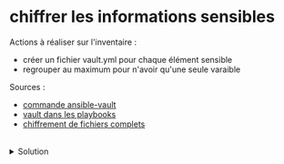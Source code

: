 # chiffrer les informations sensibles

Actions à réaliser sur l'inventaire :
- créer un fichier vault.yml pour chaque élément sensible
- regrouper au maximum pour n'avoir qu'une seule varaible

Sources :
- [commande ansible-vault](https://docs.ansible.com/ansible/latest/cli/ansible-vault.html)
- [vault dans les playbooks](https://docs.ansible.com/ansible/latest/vault_guide/vault_managing_passwords.html)
- [chiffrement de fichiers complets](https://docs.ansible.com/ansible/latest/vault_guide/vault_using_encrypted_content.html)
<br>

<details>

<summary>Solution</summary>

## Regroupement 
supprimer la ligne suivante dans le fichier inventory/group_vars/nodes/all.yml et du fichier inventory/host_vars/localhost.yml
```
root_password: ubuntu
```

Créer le dossier global pour tous les hôtes
```plain
mkdir -p inventory/group_vars/all
```{{exec}}

Créer le fichier inventory/group_vars/all.yml
```plain
touch inventory/group_vars/all/all.yml
```{{exec}}

Editer le fichier inventory/group_vars/all/all.yml
```plain
root_password: "{{ vault_root_password }}"
```

Créer le fichier inventory/group_vars/all/vault.yml
```plain
touch inventory/group_vars/all/vault.yml
```{{exec}}

Editer le fichier inventory/group_vars/all/vault.yml
```plain
vault_root_password: "ubuntu"
```

</details>
